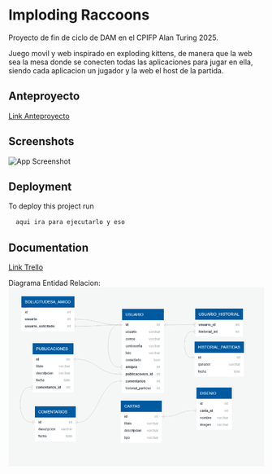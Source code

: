 
# Imploding Raccoons

Proyecto de fin de ciclo de DAM en el CPIFP Alan Turing 2025.

Juego movil y web inspirado en exploding kittens, de manera que la web sea la mesa donde se conecten todas las aplicaciones para jugar en ella, siendo cada aplicacion un jugador y la web el host de la partida.


## Anteproyecto
[Link Anteproyecto](https://docs.google.com/document/d/1dbNNTdb8QzlD5lRAiDT1_BaWJLE6FMgzKpKCUVFwbn4/edit?usp=sharing)

## Screenshots

![App Screenshot](https://via.placeholder.com/468x300?text=App+Screenshot+Here)


## Deployment

To deploy this project run

```bash
  aqui ira para ejecutarlo y eso
```


## Documentation

[Link Trello](https://trello.com/b/0hjXPQi0/imploding-raccoons)

Diagrama Entidad Relacion:  
![Diagrama_ER](recursosReadme/image.png) 
 
